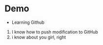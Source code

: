 # Demo

- Learning Github

1. I know how to push modification to GitHub
2. i know about you girl, right

